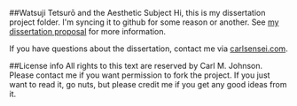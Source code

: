 ##Watsuji Tetsurō and the Aesthetic Subject
Hi, this is my dissertation project folder. I'm syncing it to github for some reason or another. See [my dissertation proposal](http://carlsensei.com/docs/essays/dissertation_proposal.pdf) for more information.

If you have questions about the dissertation, contact me via [carlsensei.com](http://carlsensei.com).

##License info
All rights to this text are reserved by Carl M. Johnson. Please contact me if you want permission to fork the project. If you just want to read it, go nuts, but please credit me if you get any good ideas from it.